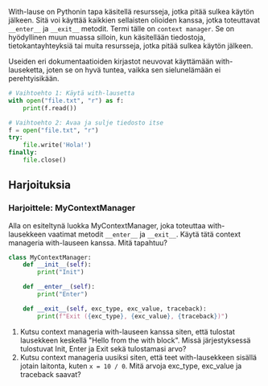 With-lause on Pythonin tapa käsitellä resursseja, jotka pitää sulkea käytön jälkeen. Sitä voi käyttää kaikkien sellaisten olioiden kanssa, jotka toteuttavat `__enter__` ja `__exit__` metodit. Termi tälle on `context manager`. Se on hyödyllinen muun muassa silloin, kun käsitellään tiedostoja, tietokantayhteyksiä tai muita resursseja, jotka pitää sulkea käytön jälkeen.

Useiden eri dokumentaatioiden kirjastot neuvovat käyttämään with-lauseketta, joten se on hyvä tuntea, vaikka sen sielunelämään ei perehtyisikään.

```python
# Vaihtoehto 1: Käytä with-lausetta
with open("file.txt", "r") as f:
    print(f.read())

# Vaihtoehto 2: Avaa ja sulje tiedosto itse
f = open("file.txt", "r")
try:
    file.write('Hola!')
finally:
    file.close()
```

## Harjoituksia

### Harjoittele: MyContextManager

Alla on esiteltynä luokka MyContextManager, joka toteuttaa with-lausekkeen vaatimat metodit `__enter__` ja `__exit__`. Käytä tätä context manageria with-lauseen kanssa. Mitä tapahtuu?

```python
class MyContextManager:
    def __init__(self):
        print("Init")

    def __enter__(self):
        print("Enter")

    def __exit__(self, exc_type, exc_value, traceback):
        print(f"Exit ({exc_type}, {exc_value}, {traceback})")
```

1. Kutsu context manageria with-lauseen kanssa siten, että tulostat lausekkeen keskellä "Hello from the with block". Missä järjestyksessä tulostuvat Init, Enter ja Exit sekä tulostamasi arvo?
2. Kutsu context manageria uusiksi siten, että teet with-lausekkeen sisällä jotain laitonta, kuten `x = 10 / 0`. Mitä arvoja exc_type, exc_value ja traceback saavat?